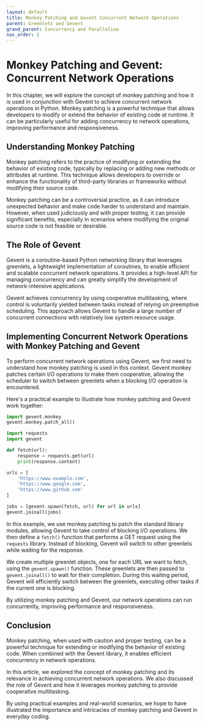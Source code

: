 ```yaml
---
layout: default
title: Monkey Patching and Gevent Concurrent Network Operations
parent: Greenlets and Gevent
grand_parent: Concurrency and Parallelism
nav_order: 2
---
```

# Monkey Patching and Gevent: Concurrent Network Operations

In this chapter, we will explore the concept of monkey patching and how it is used in conjunction with Gevent to achieve concurrent network operations in Python. Monkey patching is a powerful technique that allows developers to modify or extend the behavior of existing code at runtime. It can be particularly useful for adding concurrency to network operations, improving performance and responsiveness.

## Understanding Monkey Patching

Monkey patching refers to the practice of modifying or extending the behavior of existing code, typically by replacing or adding new methods or attributes at runtime. This technique allows developers to override or enhance the functionality of third-party libraries or frameworks without modifying their source code.

Monkey patching can be a controversial practice, as it can introduce unexpected behavior and make code harder to understand and maintain. However, when used judiciously and with proper testing, it can provide significant benefits, especially in scenarios where modifying the original source code is not feasible or desirable.

## The Role of Gevent

Gevent is a coroutine-based Python networking library that leverages greenlets, a lightweight implementation of coroutines, to enable efficient and scalable concurrent network operations. It provides a high-level API for managing concurrency and can greatly simplify the development of network-intensive applications.

Gevent achieves concurrency by using cooperative multitasking, where control is voluntarily yielded between tasks instead of relying on preemptive scheduling. This approach allows Gevent to handle a large number of concurrent connections with relatively low system resource usage.

## Implementing Concurrent Network Operations with Monkey Patching and Gevent

To perform concurrent network operations using Gevent, we first need to understand how monkey patching is used in this context. Gevent monkey patches certain I/O operations to make them cooperative, allowing the scheduler to switch between greenlets when a blocking I/O operation is encountered.

Here's a practical example to illustrate how monkey patching and Gevent work together:

```python
import gevent.monkey
gevent.monkey.patch_all()

import requests
import gevent

def fetch(url):
    response = requests.get(url)
    print(response.content)

urls = [
    'https://www.example.com',
    'https://www.google.com',
    'https://www.github.com'
]

jobs = [gevent.spawn(fetch, url) for url in urls]
gevent.joinall(jobs)
```

In this example, we use monkey patching to patch the standard library modules, allowing Gevent to take control of blocking I/O operations. We then define a `fetch()` function that performs a GET request using the `requests` library. Instead of blocking, Gevent will switch to other greenlets while waiting for the response.

We create multiple greenlet objects, one for each URL we want to fetch, using the `gevent.spawn()` function. These greenlets are then passed to `gevent.joinall()` to wait for their completion. During this waiting period, Gevent will efficiently switch between the greenlets, executing other tasks if the current one is blocking.

By utilizing monkey patching and Gevent, our network operations can run concurrently, improving performance and responsiveness.

## Conclusion

Monkey patching, when used with caution and proper testing, can be a powerful technique for extending or modifying the behavior of existing code. When combined with the Gevent library, it enables efficient concurrency in network operations.

In this article, we explored the concept of monkey patching and its relevance in achieving concurrent network operations. We also discussed the role of Gevent and how it leverages monkey patching to provide cooperative multitasking.

By using practical examples and real-world scenarios, we hope to have illustrated the importance and intricacies of monkey patching and Gevent in everyday coding.